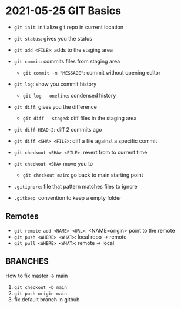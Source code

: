 # 2021-05-25 GIT Basics

- `git init`: initialize git repo in current location
- `git status`: gives you the status
- `git add <FILE>`: adds <FILE> to the staging area
- `git commit`: commits files from staging area
    - `git commit -m "MESSAGE"`: commit without opening editor
- `git log`: show you commit history
    - `git log --oneline`: condensed history

- `git diff`: gives you the difference
    - `git diff --staged`: diff files in the staging area

- `git diff HEAD~2`: diff 2 commits ago
- `git diff <SHA> <FILE>`: diff a file against a specific commit

- `git checkout <SHA> <FILE>`: revert <FILE> from <SHA> to current time
- `git checkout <SHA>` move you to <SHA>
    - `git checkout main`: go back to main starting point

- `.gitignore`: file that pattern matches files to ignore
- `.gitkeep`: convention to keep a empty folder

## Remotes

- `git remote add <NAME> <URL>`: <NAME=origin> point to the remote <URL>
- `git push <WHERE> <WHAT>`: local repo -> remote
- `git pull <WHERE> <WHAT>`: remote -> local

## BRANCHES

How to fix master -> main

1. `git checkout -b main`
2. `git push origin main`
3. fix default branch in github
